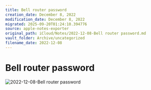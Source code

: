 ```yaml
---
title: Bell router password
creation_date: December 8, 2022
modification_date: December 8, 2022
migrated: 2025-09-20T01:24:10.394776
source: apple-notes-exporter
original_path: iCloud/Notes/2022-12-08-Bell router password.md
vault_folder: Archive/uncategorized
filename_date: 2022-12-08
---
```



# Bell router password 
![2022-12-08-Bell router password](images/2022-12-08-Bell%20router%20password.jpeg)

